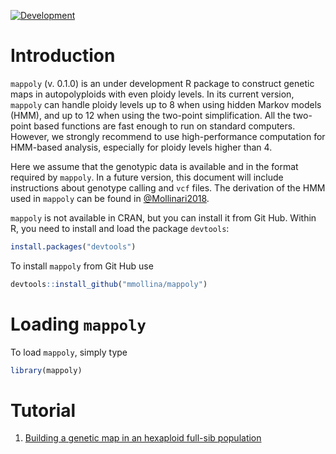 
<!-- [![Build Status](https://travis-ci.org/mmollina/MAPPoly.svg?branch=master)](https://travis-ci.org/mmollina/MAPPoly) -->

[![Development](https://img.shields.io/badge/development-active-blue.svg)](https://img.shields.io/badge/development-active-blue.svg)

# Introduction

`mappoly` (v. 0.1.0) is an under development R package to construct genetic maps in autopolyploids with even ploidy levels. In its current version, `mappoly` can handle ploidy levels up to 8 when using hidden Markov models (HMM), and up to 12 when using the two-point simplification. All the two-point based functions are fast enough to run on standard computers. However, we strongly recommend to use high-performance computation for HMM-based analysis, especially for ploidy levels higher than 4. 

Here we assume that the genotypic data is available and in the format required by `mappoly`. In a future version, this document will include instructions about genotype calling and `vcf` files. The derivation of the HMM used in `mappoly` can be found in [@Mollinari2018](https://doi.org/10.1101/415232 ). 

`mappoly` is not available in CRAN, but you can install it from Git Hub. Within R, you need to install and load the package `devtools`:

```R
install.packages("devtools")
```
To install `mappoly` from Git Hub use

```R
devtools::install_github("mmollina/mappoly")
```

# Loading `mappoly`

To load `mappoly`, simply type 


```r
library(mappoly)
```


# Tutorial

1. [Building a genetic map in an hexaploid full-sib population](http://)
